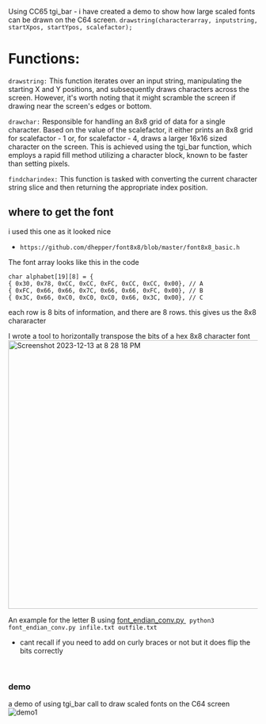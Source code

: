 Using CC65 tgi_bar - i have created a demo to show how large scaled fonts can be drawn on the C64 screen.
`drawstring(characterarray, inputstring, startXpos, startYpos, scalefactor);`

# Functions:

`drawstring:`
        This function iterates over an input string, manipulating the starting X and Y positions, and subsequently draws characters across the screen. However, it's worth noting that it might scramble the screen if drawing near the screen's edges or bottom.

`drawchar:`
        Responsible for handling an 8x8 grid of data for a single character. Based on the value of the scalefactor, it either prints an 8x8 grid for scalefactor - 1 or, for scalefactor - 4, draws a larger 16x16 sized character on the screen. This is achieved using the tgi_bar function, which employs a rapid fill method utilizing a character block, known to be faster than setting pixels.

`findcharindex:`
        This function is tasked with converting the current character string slice and then returning the appropriate index position.




## where to get the font
i used this one as it looked nice 
- `https://github.com/dhepper/font8x8/blob/master/font8x8_basic.h`

The font array looks like this in the code
```
char alphabet[19][8] = {
{ 0x30, 0x78, 0xCC, 0xCC, 0xFC, 0xCC, 0xCC, 0x00}, // A
{ 0xFC, 0x66, 0x66, 0x7C, 0x66, 0x66, 0xFC, 0x00}, // B
{ 0x3C, 0x66, 0xC0, 0xC0, 0xC0, 0x66, 0x3C, 0x00}, // C
```

each row is 8 bits of information, and there are 8 rows. this gives us the 8x8 chararacter

I wrote a tool to horizontally transpose the bits of a hex 8x8 character font
<img width="542" alt="Screenshot 2023-12-13 at 8 28 18 PM" src="https://github.com/xp5-org/CC65_drawstring/assets/18539839/83676530-adee-4f10-927c-d914bbc02e0e">


An example for the letter B using [font_endian_conv.py ](https://github.com/xp5-org/CC65_drawstring/blob/main/font_endian_conv.py)
` python3 font_endian_conv.py infile.txt outfile.txt`

- cant recall if you need to add on curly braces or not but it does flip the bits correctly

<br>

### demo
a demo of using tgi_bar call to draw scaled fonts on the C64 screen 
![demo1](https://github.com/xp5-org/CC65_drawstring/assets/18539839/33a7db2d-2360-45c3-b2a0-95bc0e89d096)

